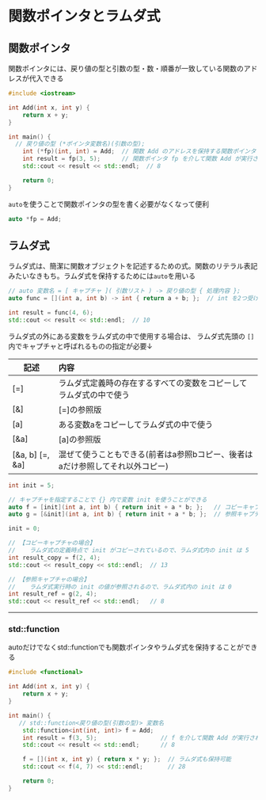 # 関数ポインタとラムダ式

## 関数ポインタ

関数ポインタには、戻り値の型と引数の型・数・順番が一致している関数のアドレスが代入できる

``` C++
#include <iostream>

int Add(int x, int y) {
    return x + y;
}

int main() {
  // 戻り値の型 (*ポインタ変数名)(引数の型);
    int (*fp)(int, int) = Add;  // 関数 Add のアドレスを保持する関数ポインタ fp
    int result = fp(3, 5);      // 関数ポインタ fp を介して関数 Add が実行される
    std::cout << result << std::endl;  // 8

    return 0;
}
```

`auto`を使うことで関数ポインタの型を書く必要がなくなって便利

``` C++
auto *fp = Add;
```



## ラムダ式

ラムダ式は、簡潔に関数オブジェクトを記述するための式。関数のリテラル表記みたいなきもち。ラムダ式を保持するためには`auto`を用いる

```C++
// auto 変数名 = [ キャプチャ ]( 引数リスト ) -> 戻り値の型 { 処理内容 };
auto func = [](int a, int b) -> int { return a + b; };  // int を2つ受け取り、足した結果を返すラムダ式

int result = func(4, 6);
std::cout << result << std::endl;  // 10
```



ラムダ式の外にある変数をラムダ式の中で使用する場合は、 ラムダ式先頭の `[]` 内でキャプチャと呼ばれるものの指定が必要↓

| 記述             | 内容                                                         |
| ---------------- | :----------------------------------------------------------- |
| [=]              | ラムダ式定義時の存在するすべての変数をコピーしてラムダ式の中で使う |
| [&]              | [=]の参照版                                                  |
| [a]              | ある変数aをコピーしてラムダ式の中で使う                      |
| [&a]             | [a]の参照版                                                  |
| [&a, b]  [=, &a] | 混ぜて使うこともできる(前者はa参照bコピー、後者はaだけ参照してそれ以外コピー) |

```C++
int init = 5;

// キャプチャを指定することで {} 内で変数 init を使うことができる
auto f = [init](int a, int b) { return init + a * b; };   // コピーキャプチャ
auto g = [&init](int a, int b) { return init + a * b; };  // 参照キャプチャ

init = 0;

// 【コピーキャプチャの場合】
//    ラムダ式の定義時点で init がコピーされているので、ラムダ式内の init は 5
int result_copy = f(2, 4);
std::cout << result_copy << std::endl;  // 13

// 【参照キャプチャの場合】
//    ラムダ式実行時の init の値が参照されるので、ラムダ式内の init は 0
int result_ref = g(2, 4);
std::cout << result_ref << std::endl;   // 8
```



----

### std::function

autoだけでなくstd::functionでも関数ポインタやラムダ式を保持することができる
```C++
#include <functional>

int Add(int x, int y) {
    return x + y;
}

int main() {
   // std::function<戻り値の型(引数の型)> 変数名
    std::function<int(int, int)> f = Add; 
    int result = f(3, 5);                  // f を介して関数 Add が実行される
    std::cout << result << std::endl;      // 8

    f = [](int x, int y) { return x * y; };  // ラムダ式も保持可能
    std::cout << f(4, 7) << std::endl;       // 28

    return 0;
}
```
